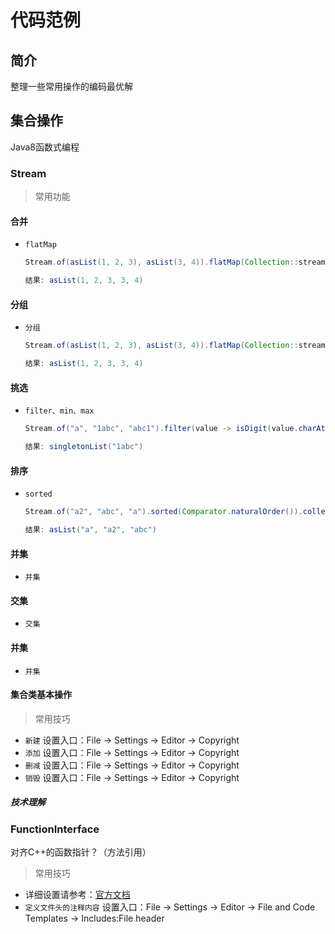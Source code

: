 # 代码范例

## 简介

整理一些常用操作的编码最优解

## 集合操作

Java8函数式编程

### Stream

> 常用功能

#### 合并

- `flatMap`
  ``` Java
  Stream.of(asList(1, 2, 3), asList(3, 4)).flatMap(Collection::stream).collect(toList())
  
  结果: asList(1, 2, 3, 3, 4)
  ```

#### 分组

- `分组`
  ``` Java
  Stream.of(asList(1, 2, 3), asList(3, 4)).flatMap(Collection::stream).collect(toList())

  结果: asList(1, 2, 3, 3, 4)
  ```

#### 挑选

- `filter、min、max`
  ``` Java
  Stream.of("a", "1abc", "abc1").filter(value -> isDigit(value.charAt(0))).collect(toList())

  结果: singletonList("1abc")
  ```

#### 排序

- `sorted` 
  ``` Java
  Stream.of("a2", "abc", "a").sorted(Comparator.naturalOrder()).collect(toList())

  结果: asList("a", "a2", "abc")
  ```

#### 并集

- `并集` 

#### 交集

- `交集` 

#### 并集

- `并集` 

#### 集合类基本操作

> 常用技巧

- `新建` 设置入口：File -> Settings -> Editor -> Copyright
- `添加` 设置入口：File -> Settings -> Editor -> Copyright
- `删减` 设置入口：File -> Settings -> Editor -> Copyright
- `销毁` 设置入口：File -> Settings -> Editor -> Copyright

##### 技术理解

### FunctionInterface

对齐C++的函数指针？（方法引用）

> 常用技巧

- 详细设置请参考：[官方文档](https://www.jetbrains.com/help/idea/2021.3/configuring-project-and-ide-settings.html)
- `定义文件头的注释内容` 设置入口：File -> Settings -> Editor -> File and Code Templates -> Includes:File header
